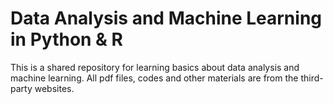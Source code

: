 # Data Analysis and Machine Learning in Python & R

This is a shared repository for learning basics about data analysis and machine learning. All pdf files, codes and other materials are from the third-party websites.


